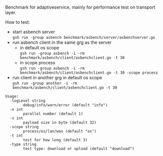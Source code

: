 Benchmark for adaptiveservice, mainly for performance test on transport layer.

How to test:

- start asbench server  
  `gsh run -group asbench benchmark/asbench/server/asbenchserver.go`
- run asbench client in the same grg as the server
  - in default os scope  
    `gsh run -group asbench -i -rm benchmark/asbench/client/asbenchclient.go -t 30`
  - in scope process  
    `gsh run -group asbench -i -rm benchmark/asbench/client/asbenchclient.go -t 30 -scope process`
- run client in another grg in default os scope  
  `gsh run -group another -i -rm benchmark/asbench/client/asbenchclient.go -t 30`

```
Usage:
  -logLevel string
        debug/info/warn/error (default "info")
  -n int
        parallel number (default 1)
  -s int
        payload size in byte (default 32)
  -scope string
        process/os/lan/wan (default "os")
  -t int
        test for how long (default 3)
  -type string
        test type: download or upload (default "download")
```
